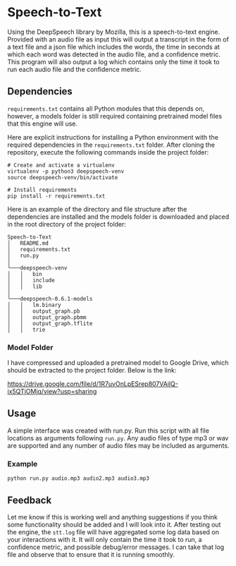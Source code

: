 # Speech-to-Text
Using the DeepSpeech library by Mozilla, this is a speech-to-text engine. Provided with an audio file as input this will output a transcript in the form of a text file and a json file which includes the words, the time in seconds at which each word was detected in the audio file, and a confidence metric. This program will also output a log which contains only the time it took to run each audio file and the confidence metric.

## Dependencies
`requirements.txt` contains all Python modules that this depends on, however, a models folder is still required containing pretrained model files that this engine will use.

Here are explicit instructions for installing a Python environment with the required dependencies in the `requirements.txt` folder. After cloning the repository, execute the following commands inside the project folder:

```shell
# Create and activate a virtualenv
virtualenv -p python3 deepspeech-venv
source deepspeech-venv/bin/activate

# Install requirements
pip install -r requirements.txt
```

Here is an example of the directory and file structure after the dependencies are installed and the models folder is downloaded and placed in the root directory of the project folder:
```
Speech-to-Text
│   README.md
│   requirements.txt
│   run.py
│
└───deepspeech-venv
│   │   bin
│   │   include
│   │   lib
│   
└───deepspeech-0.6.1-models
│   │   lm.binary
│   │   output_graph.pb
│   │   output_graph.pbmm
│   │   output_graph.tflite
│   │   trie
```
### Model Folder
I have compressed and uploaded a pretrained model to Google Drive, which should be extracted to the project folder. Below is the link:

https://drive.google.com/file/d/1R7uvOnLpESrep807VAilQ-ix5QTjOMjq/view?usp=sharing

## Usage
A simple interface was created with run.py. Run this script with all file locations as arguments following `run.py`. Any audio files of type mp3 or wav are supported and any number of audio files may be included as arguments.

### Example
```shell
python run.py audio.mp3 audio2.mp3 audio3.mp3
```

## Feedback
Let me know if this is working well and anything suggestions if you think some functionality should be added and I will look into it. After testing out the engine, the `stt.log` file will have aggregated some log data based on your interactions with it. It will only contain the time it took to run, a confidence metric, and possible debug/error messages. I can take that log file and observe that to ensure that it is running smoothly.
